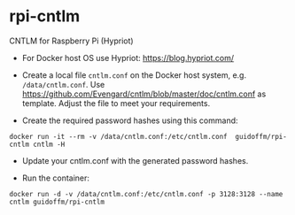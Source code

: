 # rpi-cntlm
CNTLM for Raspberry Pi (Hypriot)

- For Docker host OS use Hypriot: https://blog.hypriot.com/

- Create a local file `cntlm.conf` on the Docker host system, e.g. `/data/cntlm.conf`. Use https://github.com/Evengard/cntlm/blob/master/doc/cntlm.conf as template. Adjust the file to meet your requirements.

- Create the required password hashes using this command:

```docker run -it --rm -v /data/cntlm.conf:/etc/cntlm.conf  guidoffm/rpi-cntlm cntlm -H```

- Update your cntlm.conf with the generated password hashes.

- Run the container: 

`docker run -d -v /data/cntlm.conf:/etc/cntlm.conf -p 3128:3128 --name cntlm guidoffm/rpi-cntlm`


